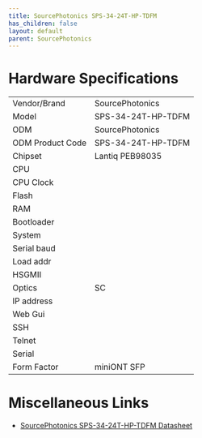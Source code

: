 ```yaml
---
title: SourcePhotonics SPS-34-24T-HP-TDFM
has_children: false
layout: default
parent: SourcePhotonics
---
```


# Hardware Specifications

|                    |                    |
| ------------------ | ------------------ |
| Vendor/Brand       | SourcePhotonics    |
| Model              | SPS-34-24T-HP-TDFM |
| ODM                | SourcePhotonics    |
| ODM Product Code   | SPS-34-24T-HP-TDFM |
| Chipset            | Lantiq PEB98035    |
| CPU                |                    |
| CPU Clock          |                    |
| Flash              |                    |
| RAM                |                    |
| Bootloader         |                    |
| System             |                    |
| Serial baud        |                    |
| Load addr          |                    |
| HSGMII             |                    |
| Optics             | SC                 |
| IP address         |                    |
| Web Gui            |                    |
| SSH                |                    |
| Telnet             |                    |
| Serial             |                    |
| Form Factor        | miniONT SFP        |

# Miscellaneous Links

- [SourcePhotonics SPS-34-24T-HP-TDFM Datasheet](/assets/pdf/SPS-34-24T-HP-TDFM.pdf)